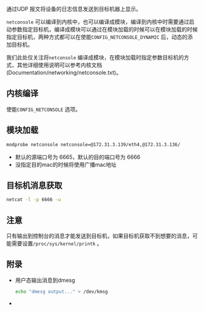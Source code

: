 通过UDP 报文将设备的日志信息发送到目标机器上显示。

`netconsole` 可以编译到内核中，也可以编译成模块，编译到内核中时需要通过启动参数指定目标机，编译成模块可以通过在模块加载的时候可以在模块加载的时候指定目标机，两种方式都可以在使能`CONFIG_NETCONSOLE_DYNAMIC` 后，动态的添加目标机。

我们此处仅关注将`netconsole` 编译成模块，在模块加载时指定参数目标机的方式，其他详细使用说明可以参考内核文档(Documentation/networking/netconsole.txt)。



## 内核编译

使能`CONFIG_NETCONSOLE` 选项。



## 模块加载

```bash
modprobe netconsole netconsole=@172.31.3.139/eth4,@172.31.3.136/
```

* 默认的源端口号为 6665，默认的目的端口号为 6666
* 没指定目的mac的时候将使用广播mac地址



## 目标机消息获取

```bash
netcat -l -p 6666 -u
```



## 注意

只有输出到控制台的消息才能发送到目标机，如果目标机获取不到想要的消息，可能需要设置`/proc/sys/kernel/printk` 。



## 附录

* 用户态输出消息到dmesg

  ```bash
  echo "dmesg output..." > /dev/kmsg
  ```

* 

